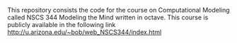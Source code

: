 This repository consists the code for the course on Computational Modeling called NSCS 344 Modeling the Mind written in octave.
This course is publicly available in the following link http://u.arizona.edu/~bob/web_NSCS344/index.html
